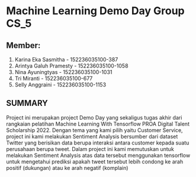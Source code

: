 # Machine Learning Demo Day Group CS_5

## Member:
1. Karina Eka Sasmitha	- 152236035100-387
2. Arintya Galuh Pramesty	- 152236035100-1058
3. Nina Ayuningtyas		- 152236035100-1031
4. Tri Miranti			- 152236035100-677
5. Selly Anggraini		- 152236035100-1153

## SUMMARY
Project ini merupakan project Demo Day yang sekaligus tugas akhir dari rangkaian pelatihan Machine Learning With Tensorflow PROA Digital Talent Scholarship 2022. Dengan tema yang kami pilih yaitu Customer Service, project ini kami melakukan Sentiment Analysis bersumber dari dataset Twitter yang berisikan data berupa interaksi antara customer kepada suatu perusahaan berupa tweet. Dalam project ini kami memutuskan untuk melakukan Sentiment Analysis atas data tersebut menggunakan tensorflow untuk mengetahui prediksi apakah tweet tersebut lebih condong ke arah positif (dukungan) atau ke arah negatif (komplain)
